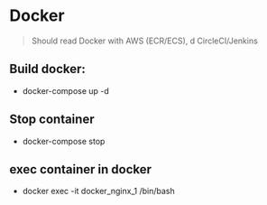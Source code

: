 # Docker
> Should read Docker with AWS (ECR/ECS), d CircleCI/Jenkins

## Build docker: 
- docker-compose up -d

## Stop container
- docker-compose stop

## exec container in docker
- docker exec -it docker_nginx_1 /bin/bash
